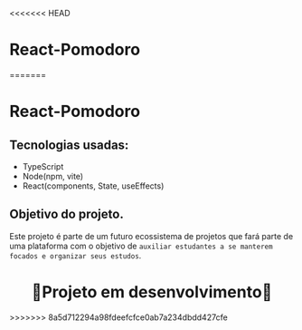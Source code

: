 <<<<<<< HEAD
# React-Pomodoro
=======
# React-Pomodoro
## Tecnologias usadas:
- TypeScript
- Node(npm, vite)
- React(components, State, useEffects)
## Objetivo do projeto.
Este projeto é parte de um futuro ecossistema de projetos que fará parte de uma plataforma com o objetivo de `auxiliar estudantes a se manterem focados e organizar seus estudos`.
<h1 align="center">🛃Projeto em desenvolvimento🛃</h1>
>>>>>>> 8a5d712294a98fdeefcfce0ab7a234dbdd427cfe
